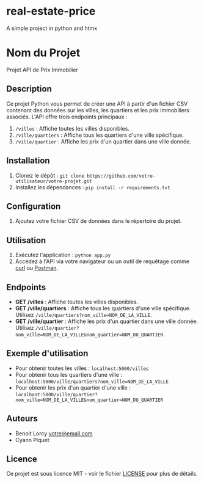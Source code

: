 # real-estate-price
A simple project in python and htmx

# Nom du Projet

Projet API de Prix Immobilier

## Description

Ce projet Python vous permet de créer une API à partir d'un fichier CSV contenant des données sur les villes, les quartiers et les prix immobiliers associés. L'API offre trois endpoints principaux :

1. `/villes` : Affiche toutes les villes disponibles.
2. `/ville/quartiers` : Affiche tous les quartiers d'une ville spécifique.
3. `/ville/quartier` : Affiche les prix d'un quartier dans une ville donnée.

## Installation

1. Clonez le dépôt : `git clone https://github.com/votre-utilisateur/votre-projet.git`
2. Installez les dépendances : `pip install -r requirements.txt`

## Configuration

1. Ajoutez votre fichier CSV de données dans le répertoire du projet.

## Utilisation

1. Exécutez l'application : `python app.py`
2. Accédez à l'API via votre navigateur ou un outil de requêtage comme [curl](https://curl.se/) ou [Postman](https://www.postman.com/).

## Endpoints

- **GET /villes** : Affiche toutes les villes disponibles.
- **GET /ville/quartiers** : Affiche tous les quartiers d'une ville spécifique. Utilisez `/ville/quartiers?nom_ville=NOM_DE_LA_VILLE`.
- **GET /ville/quartier** : Affiche les prix d'un quartier dans une ville donnée. Utilisez `/ville/quartier?nom_ville=NOM_DE_LA_VILLE&nom_quartier=NOM_DU_QUARTIER`.

## Exemple d'utilisation

- Pour obtenir toutes les villes : `localhost:5000/villes`
- Pour obtenir tous les quartiers d'une ville : `localhost:5000/ville/quartiers?nom_ville=NOM_DE_LA_VILLE`
- Pour obtenir les prix d'un quartier d'une ville : `localhost:5000/ville/quartier?nom_ville=NOM_DE_LA_VILLE&nom_quartier=NOM_DU_QUARTIER`

## Auteurs

- Benoit Lorcy <votre@email.com>
- Cyann Piquet

## Licence

Ce projet est sous licence MIT - voir le fichier [LICENSE](LICENSE) pour plus de détails.
